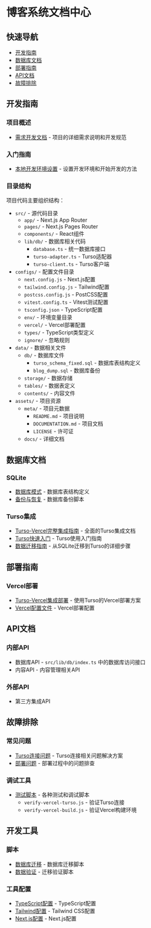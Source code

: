# 博客系统文档中心

## 快速导航

- [开发指南](#开发指南)
- [数据库文档](#数据库文档)
- [部署指南](#部署指南)
- [API文档](#api文档)
- [故障排除](#故障排除)

## 开发指南

### 项目概述
- [需求开发文档](../../assets/docs/需求开发文档.md) - 项目的详细需求说明和开发规范

### 入门指南
- [本地开发环境设置](./README.md) - 设置开发环境和开始开发的方法

### 目录结构
项目代码主要组织结构：
- `src/` - 源代码目录
  - `app/` - Next.js App Router
  - `pages/` - Next.js Pages Router
  - `components/` - React组件
  - `lib/db/` - 数据库相关代码
    - `database.ts` - 统一数据库接口
    - `turso-adapter.ts` - Turso适配器
    - `turso-client.ts` - Turso客户端
- `configs/` - 配置文件目录
  - `next.config.js` - Next.js配置
  - `tailwind.config.js` - Tailwind配置
  - `postcss.config.js` - PostCSS配置
  - `vitest.config.ts` - Vitest测试配置
  - `tsconfig.json` - TypeScript配置
  - `env/` - 环境变量目录
  - `vercel/` - Vercel部署配置
  - `types/` - TypeScript类型定义
  - `ignore/` - 忽略规则
- `data/` - 数据相关文件
  - `db/` - 数据库文件
    - `turso_schema_fixed.sql` - 数据库表结构定义
    - `blog_dump.sql` - 数据库备份
  - `storage/` - 数据存储
  - `tables/` - 数据表定义
  - `contents/` - 内容文件
- `assets/` - 项目资源
  - `meta/` - 项目元数据
    - `README.md` - 项目说明
    - `DOCUMENTATION.md` - 项目文档
    - `LICENSE` - 许可证
  - `docs/` - 详细文档

## 数据库文档

### SQLite
- [数据库模式](../../data/db/turso_schema_fixed.sql) - 数据库表结构定义
- [备份与恢复](../../scripts/backup-turso.sh) - 数据库备份脚本

### Turso集成
- [Turso-Vercel完整集成指南](../../assets/docs/turso-vercel-完整集成指南.md) - 全面的Turso集成文档
- [Turso快速入门](../../assets/docs/turso-快速入门.md) - Turso使用入门指南
- [数据迁移指南](../../assets/docs/turso-数据迁移指南.md) - 从SQLite迁移到Turso的详细步骤

## 部署指南

### Vercel部署
- [Turso-Vercel集成部署](../../assets/docs/turso-vercel-完整集成指南.md#vercel部署配置) - 使用Turso的Vercel部署方案
- [Vercel配置文件](../../configs/vercel/vercel.json) - Vercel部署配置

## API文档

### 内部API
- 数据库API - `src/lib/db/index.ts` 中的数据库访问接口
- 内容API - 内容管理相关API

### 外部API
- 第三方集成API

## 故障排除

### 常见问题
- [Turso连接问题](../../assets/docs/turso-vercel-完整集成指南.md#常见问题与解决方案) - Turso连接相关问题解决方案
- [部署问题](../../assets/docs/turso-vercel-完整集成指南.md#验证与测试) - 部署过程中的问题排查

### 调试工具
- [测试脚本](../../scripts/) - 各种测试和调试脚本
  - `verify-vercel-turso.js` - 验证Turso连接
  - `verify-vercel-build.js` - 验证Vercel构建环境

## 开发工具

### 脚本
- [数据库迁移](../../scripts/migrate-to-turso.ts) - 数据库迁移脚本
- [数据验证](../../scripts/validate-turso-migration.ts) - 迁移验证脚本

### 工具配置
- [TypeScript配置](../../configs/tsconfig.json) - TypeScript配置
- [Tailwind配置](../../configs/tailwind.config.js) - Tailwind CSS配置
- [Next.js配置](../../configs/next.config.js) - Next.js配置 